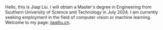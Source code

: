 Hello, this is Jiaqi Liu.
I will obtain a Master's degree in Engineering from Southern University of Science and Technology in July 2024. I am currently seeking employment in the field of computer vision or machine learning.
Welcome to my page: [jiaqiliu.cn](jiaqiliu.cn).